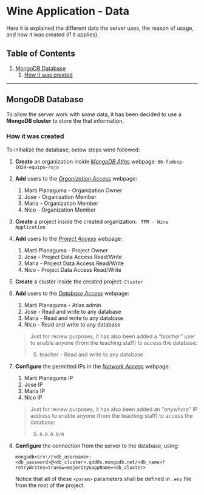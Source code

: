 # Wine Application - Data
Here it is explained the different data the server uses, the reason of usage, and how it was created (if it applies).

## Table of Contents
1. [MongoDB Database](#mongodb-database)
    1. [How it was created](#how-it-was-created)

---

## MongoDB Database
To allow the server work with some data, it has been decided to use a **MongoDB cluster** to store the that information.  

### How it was created
To initialize the database, below steps were followed:

1. **Create** an organization inside *[MongoDB Atlas](https://cloud.mongodb.com/)* webpage: ```06-fsdesp-1024-equipo-rojo```

2. **Add** users to the *[Organization Access](https://cloud.mongodb.com/v2#/org/67712d85968fd25eb0bd8fa0/access/users)* webpage:
    1. Marti Planaguma - Organization Owner
    2. Jose - Organization Member
    3. Maria - Organization Member
    4. Nico - Organization Member

3. **Create** a project inside the created organization: ``` TFM - Wine Application```

4. **Add** users to the *[Project Access](https://cloud.mongodb.com/v2/67712e8d74ee353776ed51a7#/access)* webpage:
    1. Marti Planaguma - Project Owner
    2. Jose - Project Data Access Read/Write
    3. Maria - Project Data Access Read/Write
    4. Nico - Project Data Access Read/Write

5. **Create** a cluster inside the created project: ```Cluster```

6. **Add** users to the *[Database Access](https://cloud.mongodb.com/v2/67712e8d74ee353776ed51a7#/security/database/users)* webpage:
    1. Marti Planaguma - Atlas admin
    2. Jose - Read and write to any database
    3. Maria - Read and write to any database
    4. Nico - Read and write to any database

    > Just for review purposes, it has also been added a *"teacher"* user to enable anyone (from the teaching staff) to access the database:
    >
    > 5. teacher - Read and write to any database

7. **Configure** the permitted IPs in the *[Network Access](https://cloud.mongodb.com/v2/67712e8d74ee353776ed51a7#/security/network/accessList)* webpage:
    1. Marti Planaguma IP
    2. Jose IP
    3. María IP
    4. Nico IP

    > Just for review purposes, it has also been added an *"anywhere"* IP address to enable anyone (from the teaching staff) to access the database:
    >
    > 5. `0.0.0.0/0`

8. **Configure** the connection from the server to the database, using:
    ```
    mongodb+srv://<db_username>:<db_password>@<db_cluster>.qdd0s.mongodb.net/<db_name>?retryWrites=true&w=majority&appName=<db_cluster>
    ```
    Notice that all of these `<param>` parameters shall be defined in `.env` file from the root of the project.
